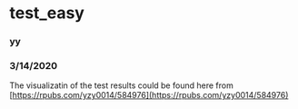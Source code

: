 # test_easy
### yy
### 3/14/2020
The visualizatin of the test results could be found here from 
[https://rpubs.com/yzy0014/584976](https://rpubs.com/yzy0014/584976) 

